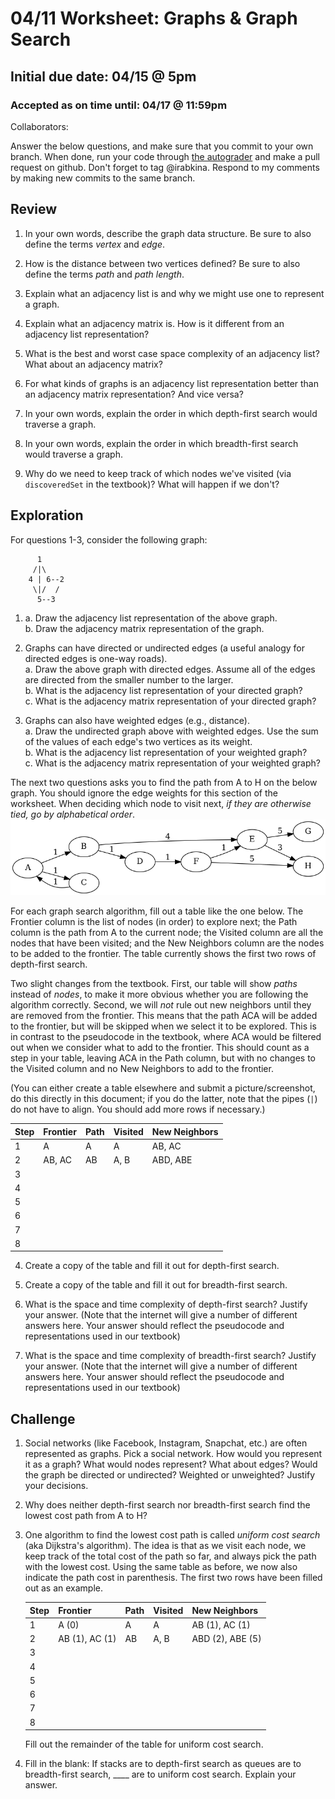 # 04/11 Worksheet: Graphs & Graph Search
## Initial due date: 04/15 @ 5pm
### Accepted as on time until: 04/17 @ 11:59pm
Collaborators:

Answer the below questions, and make sure that you commit to your own branch.
When done, run your code through [the autograder](http://autograder.oxy.edu/) and make a pull request on github. Don't forget to tag @irabkina.
Respond to my comments by making new commits to the same branch.


## Review

1. In your own words, describe the graph data structure. Be sure to also define the terms *vertex* and *edge*.

2. How is the distance between two vertices defined? Be sure to also define the terms *path* and *path length*.

3. Explain what an adjacency list is and why we might use one to represent a graph.

4. Explain what an adjacency matrix is. How is it different from an adjacency list representation?

5. What is the best and worst case space complexity of an adjacency list? What about an adjacency matrix?

6. For what kinds of graphs is an adjacency list representation better than an adjacency matrix representation? And vice versa?

7. In your own words, explain the order in which depth-first search would traverse a graph.

8. In your own words, explain the order in which breadth-first search would traverse a graph.

9. Why do we need to keep track of which nodes we've visited (via `discoveredSet` in the textbook)? What will happen if we don't?

## Exploration
For questions 1-3, consider the following graph:
```
      1
     /|\
    4 | 6--2
     \|/  / 
      5--3
```

1. a. Draw the adjacency list representation of the above graph.    
   b. Draw the adjacency matrix representation of the graph.

2. Graphs can have directed or undirected edges (a useful analogy for directed edges is one-way roads).   
a. Draw the above graph with directed edges. Assume all of the edges are directed from the smaller number to the larger.  
b. What is the adjacency list representation of your directed graph?   
c. What is the adjacency matrix representation of your directed graph?
   
3. Graphs can also have weighted edges (e.g., distance).   
a. Draw the undirected graph above with weighted edges. Use the sum of the values of each edge's two vertices as its weight.   
b. What is the adjacency list representation of your weighted graph?  
   c. What is the adjacency matrix representation of your weighted graph?
   
The next two questions asks you to find the path from A to H on the below graph. You should ignore the edge weights for this section of the worksheet. When deciding which node to visit next, _if they are otherwise tied, go by alphabetical order_.
![](graph.png)

For each graph search algorithm, fill out a table like the one below. The Frontier column is the list of nodes (in order) to explore next; the Path column is the path from A to the current node; the Visited column are all the nodes that have been visited; and the New Neighbors column are the nodes to be added to the frontier. The table currently shows the first two rows of depth-first search.

Two slight changes from the textbook. First, our table will show *paths* instead of *nodes*, to make it more obvious whether you are following the algorithm correctly. Second, we will *not* rule out new neighbors until they are removed from the frontier. This means that the path ACA will be added to the frontier, but will be skipped when we select it to be explored. This is in contrast to the pseudocode in the textbook, where ACA would be filtered out when we consider what to add to the frontier. This should count as a step in your table, leaving ACA in the Path column, but with no changes to the Visited column and no New Neighbors to add to the frontier.

(You can either create a table elsewhere and submit a picture/screenshot, do this directly in this document; if you do the latter, note that the pipes (`|`) do not have to align. You should add more rows if necessary.)

| Step | Frontier | Path | Visited | New Neighbors |
| ---- | -------- | ---- | ------- | ------------- |
| 1    | A        | A    | A       | AB, AC        |
| 2    | AB, AC   | AB   | A, B    | ABD, ABE      |
| 3    |          |      |         |               |
| 4    |          |      |         |               |
| 5    |          |      |         |               |
| 6    |          |      |         |               |
| 7    |          |      |         |               |
| 8    |          |      |         |               |

4. Create a copy of the table and fill it out for depth-first search.

5. Create a copy of the table and fill it out for breadth-first search.

6. What is the space and time complexity of depth-first search? Justify your answer. (Note that the internet will give a number of different answers here. Your answer should reflect the pseudocode and representations used in our textbook)

7. What is the space and time complexity of breadth-first search? Justify your answer. (Note that the internet will give a number of different answers here. Your answer should reflect the pseudocode and representations used in our textbook)

## Challenge

1. Social networks (like Facebook, Instagram, Snapchat, etc.) are often represented as graphs. Pick a social network. How would you represent it as a graph? What would nodes represent? What about edges? Would the graph be directed or undirected? Weighted or unweighted? Justify your decisions.

2. Why does neither depth-first search nor breadth-first search find the lowest cost path from A to H?

3. One algorithm to find the lowest cost path is called *uniform cost search* (aka Dijkstra's algorithm). The idea is that as we visit each node, we keep track of the total cost of the path so far, and always pick the path with the lowest cost. Using the same table as before, we now also indicate the path cost in parenthesis. The first two rows have been filled out as an example.

    | Step |    Frontier    | Path | Visited |   New Neighbors  |
    | ---- | -------------- | ---- | ------- | ---------------- |
    | 1    | A (0)          | A    | A       | AB (1), AC (1)   |
    | 2    | AB (1), AC (1) | AB   | A, B    | ABD (2), ABE (5) |
    | 3    |                |      |         |                  |
    | 4    |                |      |         |                  |
    | 5    |                |      |         |                  |
    | 6    |                |      |         |                  |
    | 7    |                |      |         |                  |
    | 8    |                |      |         |                  |

    Fill out the remainder of the table for uniform cost search.
   
4.  Fill in the blank: If stacks are to depth-first search as queues are to breadth-first search, ____ are to uniform cost search. Explain your answer.